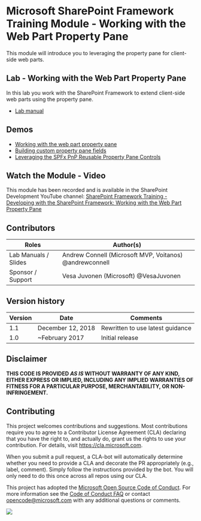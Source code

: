 # Microsoft SharePoint Framework Training Module - Working with the Web Part Property Pane

This module will introduce you to leveraging the property pane for client-side web parts.

## Lab - Working with the Web Part Property Pane

In this lab you work with the SharePoint Framework to extend client-side web parts using the property pane.

- [Lab manual](./Lab.md)

## Demos

- [Working with the web part property pane](./Demos/01-proppane)
- [Building custom property pane fields](./Demos/02-custom-fields)
- [Leveraging the SPFx PnP Reusable Property Pane Controls](./Demos/03-pnp-controls)

## Watch the Module - Video

This module has been recorded and is available in the SharePoint Development YouTube channel: [SharePoint Framework Training - Developing with the SharePoint Framework: Working with the Web Part Property Pane](https://www.youtube.com/watch?v=4QLY6z3RGug&list=PLR9nK3mnD-OV-RPXQ3Lco845qoEy7VJoc)

## Contributors

|        Roles         |                        Author(s)                        |
| -------------------- | ------------------------------------------------------- |
| Lab Manuals / Slides | Andrew Connell (Microsoft MVP, Voitanos) @andrewconnell |
| Sponsor / Support    | Vesa Juvonen (Microsoft) @VesaJuvonen                   |

## Version history

| Version |       Date        |             Comments             |
| ------- | ----------------- | -------------------------------- |
| 1.1     | December 12, 2018 | Rewritten to use latest guidance |
| 1.0     | ~February 2017    | Initial release                  |

## Disclaimer

**THIS CODE IS PROVIDED *AS IS* WITHOUT WARRANTY OF ANY KIND, EITHER EXPRESS OR IMPLIED, INCLUDING ANY IMPLIED WARRANTIES OF FITNESS FOR A PARTICULAR PURPOSE, MERCHANTABILITY, OR NON-INFRINGEMENT.**

## Contributing

This project welcomes contributions and suggestions.  Most contributions require you to agree to a
Contributor License Agreement (CLA) declaring that you have the right to, and actually do, grant us
the rights to use your contribution. For details, visit https://cla.microsoft.com.

When you submit a pull request, a CLA-bot will automatically determine whether you need to provide
a CLA and decorate the PR appropriately (e.g., label, comment). Simply follow the instructions
provided by the bot. You will only need to do this once across all repos using our CLA.

This project has adopted the [Microsoft Open Source Code of Conduct](https://opensource.microsoft.com/codeofconduct/).
For more information see the [Code of Conduct FAQ](https://opensource.microsoft.com/codeofconduct/faq/) or
contact [opencode@microsoft.com](mailto:opencode@microsoft.com) with any additional questions or comments.

<img src="https://telemetry.sharepointpnp.com/sp-dev-training-spfx-webpart-proppane" />
